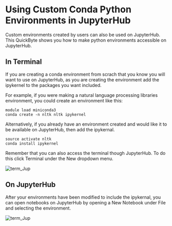 # Using Custom Conda Python Environments in JupyterHub

Custom environments created by users can also be used on JupyterHub. This QuickByte shows you how to make python environments  accessible on JupyterHub. 

## In Terminal 

If you are creating a conda environment from scrach that you know you will want to use on JupyterHub, as you are creating the environment add the ipykernel to the packages you want included.

For example, if you were making a natural language processing libraries environment, you could create an environment like this:

``` 
module load miniconda3
conda create -n nltk nltk ipykernel
```

Alternatively, if you already have an environment created and would like it to be available on JupyterHub, then add the ipykernal. 

``` 
source activate nltk
conda install ipykernel
```

Remember that you can also access the terminal though JupyterHub. To do this click Terminal under the New dropdown menu. 

![term_Jup](https://github.com/UNM-CARC/QuickBytes/blob/master/JuphuB_terminal.png)

## On JupyterHub

After your environments have been modified to include the ipykernal, you can open notebooks on JupyterHub by opening a New Notebook under File and selecting the environment. 

![term_Jup](https://github.com/UNM-CARC/QuickBytes/blob/master/JupHub_envi.png)
